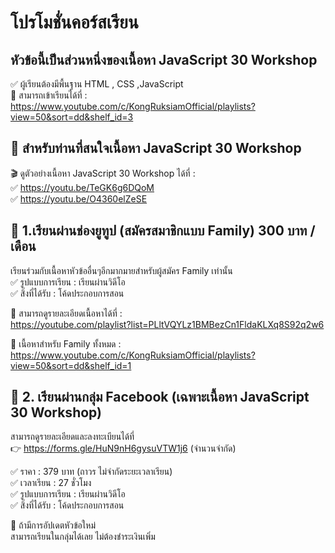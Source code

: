 # โปรโมชั่นคอร์สเรียน

## หัวข้อนี้เป็นส่วนหนึ่งของเนื้อหา JavaScript 30 Workshop

✅ ผู้เรียนต้องมีพื้นฐาน HTML , CSS ,JavaScript <br />
📌 สามารถเข้าเรียนได้ที่ :
https://www.youtube.com/c/KongRuksiamOfficial/playlists?view=50&sort=dd&shelf_id=3

## 📌 สำหรับท่านที่สนใจเนื้อหา JavaScript 30 Workshop

🎬 ดูตัวอย่างเนื้อหา JavaScript 30 Workshop ได้ที่ : <br />
✅ https://youtu.be/TeGK6g6DQoM <br />
✅ https://youtu.be/O4360elZeSE

## 🎯 1.เรียนผ่านช่องยูทูป (สมัครสมาชิกแบบ Family) 300 บาท / เดือน
เรียนร่วมกับเนื้อหาหัวข้ออื่นๆอีกมากมายสำหรับผู้สมัคร Family เท่านั้น <br />
✅ รูปแบบการเรียน : เรียนผ่านวิดีโอ <br />
✅ สิ่งที่ได้รับ : โค้ดประกอบการสอน <br />

📌 สามารถดูรายละเอียดเนื้อหาได้ที่ :<br />
https://youtube.com/playlist?list=PLltVQYLz1BMBezCn1FldaKLXq8S92q2w6

📌 เนื้อหาสำหรับ Family ทั้งหมด : <br />
https://www.youtube.com/c/KongRuksiamOfficial/playlists?view=50&sort=dd&shelf_id=1

## 🎯 2. เรียนผ่านกลุ่ม Facebook (เฉพาะเนื้อหา JavaScript 30 Workshop)
สามารถดูรายละเอียดและลงทะเบียนได้ที่ <br />
👉 https://forms.gle/HuN9nH6gysuVTW1j6 (จำนวนจำกัด) <br />

✅ ราคา : 379 บาท (ถาวร ไม่จำกัดระยะเวลาเรียน) <br />
✅ เวลาเรียน  : 27 ชั่วโมง <br />
✅ รูปแบบการเรียน : เรียนผ่านวิดีโอ <br />
✅ สิ่งที่ได้รับ : โค้ดประกอบการสอน <br />

📌 ถ้ามีการอัปเดตหัวข้อใหม่ <br />
สามารถเรียนในกลุ่มได้เลย ไม่ต้องชำระเงินเพิ่ม
